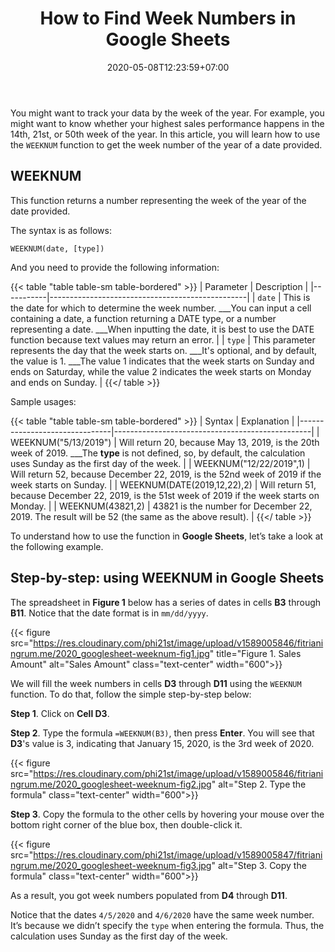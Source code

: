 ﻿---
title: "How to Find Week Numbers in Google Sheets"
description: "Looking for a way to find the week number of a date in Google Sheets? In this article, you'll learn how to do that easily using the WEEKNUM function."
date: 2020-05-08T12:23:59+07:00
tags: ["google sheets", "weeknum"]
image: "https://res.cloudinary.com/phi21st/image/upload/v1589005121/fitrianingrum.me/2020_calendar.png"
imageAuthor: ""
imageAuthorUrl: ""
imageSource: ""
imageSourceUrl: ""
categories: ["data analysis"]
keywords: ["google sheets weeknum", "find week number in google sheets", "week number in google sheets"]
---

You might want to track your data by the week of the year. 
For example, you might want to know whether your highest sales performance happens in the 14th, 21st, or 50th week of the year. 
In this article, you will learn how to use the `WEEKNUM` function to get the week number of the year of a date provided.

## WEEKNUM

This function returns a number representing the week of the year of the date provided. 

The syntax is as follows:

`WEEKNUM(date, [type])`

And you need to provide the following information:

{{< table "table table-sm table-bordered" >}}
| Parameter	| Description                                     |
|-----------|-------------------------------------------------|
| `date`	| This is the date for which to determine the week number. ___You can input a cell containing a date, a function returning a DATE type, or a number representing a date. ___When inputting the date, it is best to use the DATE function because text values may return an error. |
| `type`	| This parameter represents the day that the week starts on. ___It's optional, and by default, the value is 1. ___The value 1 indicates that the week starts on Sunday and ends on Saturday, while the value 2 indicates the week starts on Monday and ends on Sunday. |
{{</ table >}}

Sample usages:

{{< table "table table-sm table-bordered" >}}
| Syntax                        | Explanation                                     |
|-------------------------------|-------------------------------------------------|
| WEEKNUM("5/13/2019")			| Will return 20, because May 13, 2019, is the 20th week of 2019. ___The **type** is not defined, so, by default, the calculation uses Sunday as the first day of the week. |
| WEEKNUM("12/22/2019",1)		| Will return 52, because December 22, 2019, is the 52nd week of 2019 if the week starts on Sunday. |
| WEEKNUM(DATE(2019,12,22),2)	| Will return 51, because December 22, 2019, is the 51st week of 2019 if the week starts on Monday. |
| WEEKNUM(43821,2)              | 43821 is the number for December 22, 2019. The result will be 52 (the same as the above result). |
{{</ table >}}

To understand how to use the function in **Google Sheets**, let’s take a look at the following example. 

## Step-by-step: using WEEKNUM in Google Sheets

The spreadsheet in **Figure 1** below has a series of dates in cells **B3** through **B11**. 
Notice that the date format is in `mm/dd/yyyy`. 

{{< figure src="https://res.cloudinary.com/phi21st/image/upload/v1589005846/fitrianingrum.me/2020_googlesheet-weeknum-fig1.jpg" 
	title="Figure 1. Sales Amount" 
	alt="Sales Amount"
	class="text-center"
	width="600">}}


We will fill the week numbers in cells **D3** through **D11** using the `WEEKNUM` function. To do that, follow the simple step-by-step below:

**Step 1**. Click on **Cell D3**.

**Step 2**. Type the formula `=WEEKNUM(B3)`, then press **Enter**. 
You will see that **D3**'s value is 3, indicating that January 15, 2020, is the 3rd week of 2020.

{{< figure src="https://res.cloudinary.com/phi21st/image/upload/v1589005846/fitrianingrum.me/2020_googlesheet-weeknum-fig2.jpg" 
	alt="Step 2. Type the formula"
	class="text-center"
	width="600">}}

**Step 3**. Copy the formula to the other cells by hovering your mouse over the bottom right corner of the blue box, then double-click it. 

{{< figure src="https://res.cloudinary.com/phi21st/image/upload/v1589005847/fitrianingrum.me/2020_googlesheet-weeknum-fig3.jpg" 
	alt="Step 3. Copy the formula"
	class="text-center"
	width="600">}}

As a result, you got week numbers populated from **D4** through **D11**. 

Notice that the dates `4/5/2020` and `4/6/2020` have the same week number. 
It’s because we didn’t specify the `type` when entering the formula. 
Thus, the calculation uses Sunday as the first day of the week.
